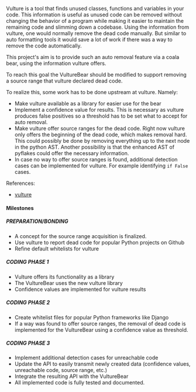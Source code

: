 Vulture is a tool that finds unused classes, functions and variables in your
code.
This information is useful as unused code can be removed without changing the
behavior of a program while making it easier to maintain the remaining code
and slimming down a codebase.
Using the information from vulture, one would normally remove the dead code
manually.
But similar to auto formatting tools it would save a lot of work if there was
a way to remove the code automatically.

This project's aim is to provide such an auto removal feature via a coala bear,
using the information vulture offers.

To reach this goal the VultureBear should be modified to support removing a
source range that vulture declared dead code.

To realize this, some work has to be done upstream at vulture. Namely:

- Make vulture available as a library for easier use for the bear
- Implement a confidence value for results. This is necessary as vulture
  produces false positives so a threshold has to be set what to accept for auto
  removal.
- Make vulture offer source ranges for the dead code. Right now vulture only
  offers the beginning of the dead code, which makes removal hard. This could
  possibly be done by removing everything up to the next node in the python AST.
  Another possibility is that the enhanced AST of pyflakes could offer the
  necessary information.
- In case no way to offer source ranges is found, additional detection cases
  can be implemented for vulture. For example identifying `if False` cases.

References:

- [vulture](https://bitbucket.org/jendrikseipp/vulture)

#### Milestones

##### PREPARATION/BONDING

- A concept for the source range acquisition is finalized.
- Use vulture to report dead code for popular Python projects on Github
- Refine default whitelists for vulture

##### CODING PHASE 1

- Vulture offers its functionality as a library
- The VultureBear uses the new vulture library
- Confidence values are implemented for vulture results

##### CODING PHASE 2

- Create whitelist files for popular Python frameworks like Django
- If a way was found to offer source ranges, the removal of dead code is
  implemented for the VultureBear using a confidence value as threshold.

##### CODING PHASE 3
- Implement additional detection cases for unreachable code
- Update the API to easily transmit newly created data (confidence values, unreachable code, source range, etc.)
- Integrate the resulting API with the VultureBear
- All implemented code is fully tested and documented.
